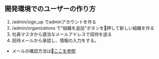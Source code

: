## 開発環境でのユーザーの作り方

1. /admin/sign_up でadminアカウントを作る
2. /admin/organizations で"組織を追加"ボタンを押して新しい組織を作る
3. 社員マスタから適当なメールアドレスで招待を送る
4. 招待メールから承認し、情報の入力をする。

- メールの確認方法は[ここを参照](https://github.com/BEST10developers/travel.ai/wiki/%E9%96%8B%E7%99%BA%E7%92%B0%E5%A2%83%E6%A7%8B%E7%AF%89#mail-check-in-development-environment)
